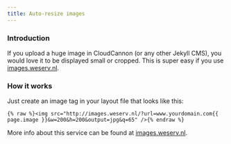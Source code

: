 ```yaml
---
title: Auto-resize images
---
```


### Introduction

If you upload a huge image in CloudCannon (or any other Jekyll CMS), you would love it to be displayed small or cropped. This is super easy if you use [images.weserv.nl](https://images.weserv.nl/). 

### How it works

Just create an image tag in your layout file that looks like this:

```
{% raw %}<img src="http://images.weserv.nl/?url=www.yourdomain.com{{ page.image }}&w=200&h=200&output=jpg&q=65" />{% endraw %}
```

More info about this service can be found at [images.weserv.nl](https://images.weserv.nl/).